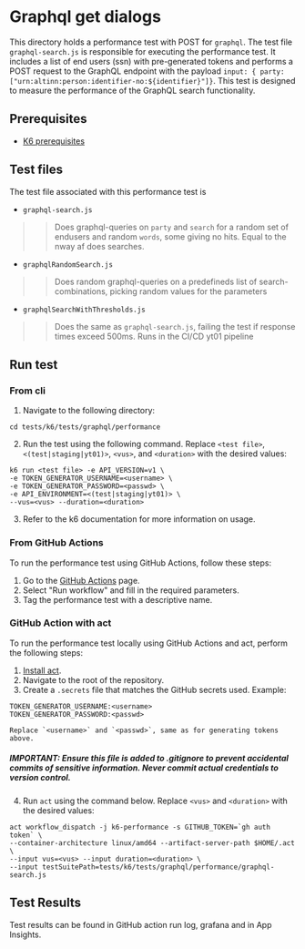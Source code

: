 # Graphql get dialogs

This directory holds a performance test with POST for `graphql`. The test file `graphql-search.js` is responsible for executing the performance test. It includes a list of end users (ssn) with pre-generated tokens and performs a POST request to the GraphQL endpoint with the payload `input: { party: ["urn:altinn:person:identifier-no:${identifier}"]}`. This test is designed to measure the performance of the GraphQL search functionality. 

## Prerequisites
- [K6 prerequisites](../../README.md#Prerequisites)

## Test files
The test file associated with this performance test is 
- `graphql-search.js`
>>Does graphql-queries on `party` and `search` for a random set of endusers and random `words`, some giving no hits. Equal to the nway af does searches.
- `graphqlRandomSearch.js`
>>Does random graphql-queries on a predefineds list of search-combinations, picking random values for the parameters
- `graphqlSearchWithThresholds.js`
>>Does the same as `graphql-search.js`, failing the test if response times exceed 500ms. Runs in the CI/CD yt01 pipeline

## Run test
### From cli
1. Navigate to the following directory:
```shell
cd tests/k6/tests/graphql/performance
```
2. Run the test using the following command. Replace `<test file>`, `<(test|staging|yt01)>`, `<vus>`, and `<duration>` with the desired values:
```shell
k6 run <test file> -e API_VERSION=v1 \
-e TOKEN_GENERATOR_USERNAME=<username> \
-e TOKEN_GENERATOR_PASSWORD=<passwd> \
-e API_ENVIRONMENT=<(test|staging|yt01)> \
--vus=<vus> --duration=<duration>
```
3. Refer to the k6 documentation for more information on usage.
### From GitHub Actions
To run the performance test using GitHub Actions, follow these steps:
1. Go to the [GitHub Actions](https://github.com/altinn/dialogporten/actions/workflows/dispatch-k6-performance.yml) page.
2. Select "Run workflow" and fill in the required parameters.
3. Tag the performance test with a descriptive name.

### GitHub Action with act
To run the performance test locally using GitHub Actions and act, perform the following steps:
1. [Install act](https://nektosact.com/installation/).
2. Navigate to the root of the repository.
3. Create a `.secrets` file that matches the GitHub secrets used. Example:
```file
TOKEN_GENERATOR_USERNAME:<username>
TOKEN_GENERATOR_PASSWORD:<passwd>
```
    Replace `<username>` and `<passwd>`, same as for generating tokens above. 
##### IMPORTANT: Ensure this file is added to .gitignore to prevent accidental commits of sensitive information. Never commit actual credentials to version control.
4. Run `act` using the command below. Replace `<vus>` and `<duration>` with the desired values:
```shell
act workflow_dispatch -j k6-performance -s GITHUB_TOKEN=`gh auth token` \
--container-architecture linux/amd64 --artifact-server-path $HOME/.act \ 
--input vus=<vus> --input duration=<duration> \ 
--input testSuitePath=tests/k6/tests/graphql/performance/graphql-search.js
```

## Test Results
Test results can be found in GitHub action run log, grafana and in App Insights.